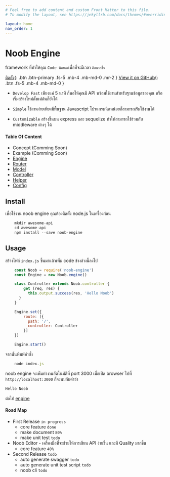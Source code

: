 ```yaml
---
# Feel free to add content and custom Front Matter to this file.
# To modify the layout, see https://jekyllrb.com/docs/themes/#overriding-theme-defaults

layout: home
nav_order: 1
---
```

# Noob Engine
framework ที่ทำให้คุณ `Code น้อยลง`เพื่อที่จะมีเวลา `คิดมากขึ้น`

[ติดตั้ง](#install){: .btn .btn-primary .fs-5 .mb-4 .mb-md-0 .mr-2 } [View it on GitHub](https://github.com/noob-studio/noob-engine){: .btn .fs-5 .mb-4 .mb-md-0 }

* `Develop Fast`
เพียงแค่ 5 นาที ก็พอให้คุณมี API พร้อมใช้งานสำหรับฐานข้อมูลของคุณ หรือเริ่มสร้างใหม่ตั้งแต่ต้นก็ยังได้

* `Simple`
ใช้งานง่ายเพียงมีพื้นฐาน Javascript โปรแกรมนิดหน่อยก็สามารถเร่ิมใช้งานได้

* `Customizable`
สร้างขึ้นบน express และ sequelize ทำให้สามารถใช้ร่วมกับ middleware ต่างๆ ได้

#### Table Of Content
* Concept (Comming Soon)
* Example (Comming Soon)
* [Engine](https://noob-studio.github.io/noob-engine/engine)
* [Router](https://noob-studio.github.io/noob-engine/router)
* [Model](https://noob-studio.github.io/noob-engine/model)
* [Controller](https://noob-studio.github.io/noob-engine/controller)
* [Helper](https://noob-studio.github.io/noob-engine/helper)
* [Config](https://noob-studio.github.io/noob-engine/config)

## Install

เพื่อใช้งาน noob engine คุณต้องติดตั้ง node.js ในเครื่องก่อน
```js
    mkdir awesome-api
    cd awesome-api
    npm install --save noob-engine
```

## Usage

สร้างไฟล์ `index.js` ขึ้นมาแล้วเพิ่ม code ข้างล่างนี้ลงไป

```js 
    const Noob = require('noob-engine')
    const Engine = new Noob.engine()

    class Controller extends Noob.controller {
        get (req, res) {
          this.output.success(res, 'Hello Noob')
      }
    }

    Engine.set({
        route: [{
          path: '/',
          controller: Controller
        }]
    })

    Engine.start()
```
จากนั้นพิมพ์คำสั่ง

```js
    node index.js
```

noob engine จะเพิ่มทำงานอัตโนมัติที่ port 3000 เมื่อเปิด browser ไปที่ `http://localhost:3000` ก็จะพบกับคำว่า 

```js
Hello Noob
```

ต่อไป [engine](https://noob-studio.github.io/noob-engine/engine)

#### Road Map

* First Release `in progress`
    * core feature `done`
    * make document `80%`
    * make unit test `todo`
* Noob Editor - เครื่องมือที่จะช่วยให้การเขียน API ง่ายขึ้น และมี Quality มากขึ้น
    * core feature `40%`
* Second Release `todo`
    * auto generate swagger `todo`
    * auto generate unit test script `todo`
    * noob cli `todo`